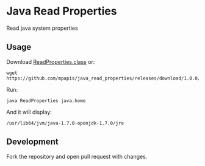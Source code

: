 # Java Read Properties

Read java system properties

## Usage

Download [ReadProperties.class](https://github.com/mpapis/java_read_properties/releases/download/1.0.0/ReadProperties.class) or:

    wget https://github.com/mpapis/java_read_properties/releases/download/1.0.0/ReadProperties.class

Run:

    java ReadProperties java.home

And it will display:

    /usr/lib64/jvm/java-1.7.0-openjdk-1.7.0/jre

## Development

Fork the repository and open pull request with changes.
